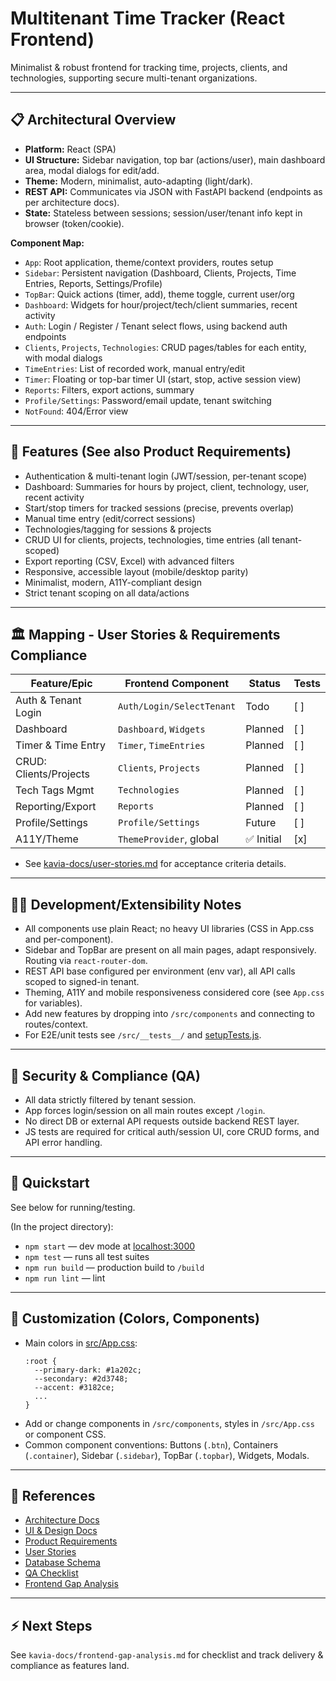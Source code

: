 # Multitenant Time Tracker (React Frontend)

Minimalist & robust frontend for tracking time, projects, clients, and technologies, supporting secure multi-tenant organizations.

---

## 📋 Architectural Overview

- **Platform:** React (SPA)
- **UI Structure:** Sidebar navigation, top bar (actions/user), main dashboard area, modal dialogs for edit/add.
- **Theme:** Modern, minimalist, auto-adapting (light/dark).
- **REST API:** Communicates via JSON with FastAPI backend (endpoints as per architecture docs).
- **State:** Stateless between sessions; session/user/tenant info kept in browser (token/cookie).

**Component Map:**

- `App`: Root application, theme/context providers, routes setup
- `Sidebar`: Persistent navigation (Dashboard, Clients, Projects, Time Entries, Reports, Settings/Profile)
- `TopBar`: Quick actions (timer, add), theme toggle, current user/org
- `Dashboard`: Widgets for hour/project/tech/client summaries, recent activity
- `Auth`: Login / Register / Tenant select flows, using backend auth endpoints
- `Clients`, `Projects`, `Technologies`: CRUD pages/tables for each entity, with modal dialogs
- `TimeEntries`: List of recorded work, manual entry/edit
- `Timer`: Floating or top-bar timer UI (start, stop, active session view)
- `Reports`: Filters, export actions, summary
- `Profile/Settings`: Password/email update, tenant switching
- `NotFound`: 404/Error view

---

## 🎯 Features (See also Product Requirements)

- Authentication & multi-tenant login (JWT/session, per-tenant scope)
- Dashboard: Summaries for hours by project, client, technology, user, recent activity
- Start/stop timers for tracked sessions (precise, prevents overlap)
- Manual time entry (edit/correct sessions)
- Technologies/tagging for sessions & projects
- CRUD UI for clients, projects, technologies, time entries (all tenant-scoped)
- Export reporting (CSV, Excel) with advanced filters
- Responsive, accessible layout (mobile/desktop parity)
- Minimalist, modern, A11Y-compliant design
- Strict tenant scoping on all data/actions

---

## 🏛️ Mapping - User Stories & Requirements Compliance

| Feature/Epic             | Frontend Component         | Status     | Tests   |
|------------------------- |---------------------------|------------|---------|
| Auth & Tenant Login      | `Auth/Login/SelectTenant` | Todo       | [ ]     |
| Dashboard                | `Dashboard`, `Widgets`    | Planned    | [ ]     |
| Timer & Time Entry       | `Timer`, `TimeEntries`    | Planned    | [ ]     |
| CRUD: Clients/Projects   | `Clients`, `Projects`     | Planned    | [ ]     |
| Tech Tags Mgmt           | `Technologies`            | Planned    | [ ]     |
| Reporting/Export         | `Reports`                 | Planned    | [ ]     |
| Profile/Settings         | `Profile/Settings`        | Future     | [ ]     |
| A11Y/Theme               | `ThemeProvider`, global   | ✅ Initial | [x]     |

- See [kavia-docs/user-stories.md](../kavia-docs/user-stories.md) for acceptance criteria details.

---

## 🧑‍💻 Development/Extensibility Notes

- All components use plain React; no heavy UI libraries (CSS in App.css and per-component).
- Sidebar and TopBar are present on all main pages, adapt responsively. Routing via `react-router-dom`.
- REST API base configured per environment (env var), all API calls scoped to signed-in tenant.
- Theming, A11Y and mobile responsiveness considered core (see `App.css` for variables).
- Add new features by dropping into `/src/components` and connecting to routes/context.
- For E2E/unit tests see `/src/__tests__/` and [setupTests.js](src/setupTests.js).

---

## 🛂 Security & Compliance (QA)

- All data strictly filtered by tenant session.
- App forces login/session on all main routes except `/login`.
- No direct DB or external API requests outside backend REST layer.
- JS tests are required for critical auth/session UI, core CRUD forms, and API error handling.

---

## 🚦 Quickstart

See below for running/testing.

(In the project directory):

- `npm start` — dev mode at [localhost:3000](http://localhost:3000)
- `npm test` — runs all test suites
- `npm run build` — production build to `/build`
- `npm run lint` — lint

---

## 🎨 Customization (Colors, Components)

- Main colors in [src/App.css](src/App.css):
  ```
  :root {
    --primary-dark: #1a202c;
    --secondary: #2d3748;
    --accent: #3182ce;
    ...
  }
  ```
- Add or change components in `/src/components`, styles in `/src/App.css` or component CSS.
- Common component conventions: Buttons (`.btn`), Containers (`.container`), Sidebar (`.sidebar`), TopBar (`.topbar`), Widgets, Modals.

---

## 🔗 References

- [Architecture Docs](../kavia-docs/architecture.md)
- [UI & Design Docs](../kavia-docs/ui-and-architecture-design.md)
- [Product Requirements](../kavia-docs/product-requirements.md)
- [User Stories](../kavia-docs/user-stories.md)
- [Database Schema](../kavia-docs/database-schema.md)
- [QA Checklist](../kavia-docs/qa-checklist.md)
- [Frontend Gap Analysis](../kavia-docs/frontend-gap-analysis.md)

---

## ⚡️ Next Steps

See `kavia-docs/frontend-gap-analysis.md` for checklist and track delivery & compliance as features land.

